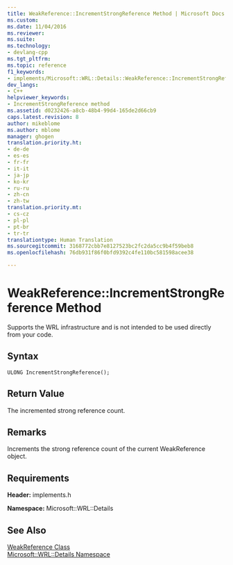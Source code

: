 ```yaml
---
title: WeakReference::IncrementStrongReference Method | Microsoft Docs
ms.custom: 
ms.date: 11/04/2016
ms.reviewer: 
ms.suite: 
ms.technology:
- devlang-cpp
ms.tgt_pltfrm: 
ms.topic: reference
f1_keywords:
- implements/Microsoft::WRL::Details::WeakReference::IncrementStrongReference
dev_langs:
- C++
helpviewer_keywords:
- IncrementStrongReference method
ms.assetid: d0232426-a8cb-48b4-99d4-165de2d66cb9
caps.latest.revision: 8
author: mikeblome
ms.author: mblome
manager: ghogen
translation.priority.ht:
- de-de
- es-es
- fr-fr
- it-it
- ja-jp
- ko-kr
- ru-ru
- zh-cn
- zh-tw
translation.priority.mt:
- cs-cz
- pl-pl
- pt-br
- tr-tr
translationtype: Human Translation
ms.sourcegitcommit: 3168772cbb7e8127523bc2fc2da5cc9b4f59beb8
ms.openlocfilehash: 76db931f86f0bfd9392c4fe110bc581598acee38

---
```

# WeakReference::IncrementStrongReference Method
Supports the WRL infrastructure and is not intended to be used directly from your code.  
  
## Syntax  
  
```  
ULONG IncrementStrongReference();  
```  
  
## Return Value  
 The incremented strong reference count.  
  
## Remarks  
 Increments the strong reference count of the current WeakReference object.  
  
## Requirements  
 **Header:** implements.h  
  
 **Namespace:** Microsoft::WRL::Details  
  
## See Also  
[WeakReference Class](../windows/weakreference-class1.md)  
 [Microsoft::WRL::Details Namespace](../windows/microsoft-wrl-details-namespace.md)


<!--HONumber=Jan17_HO1-->


